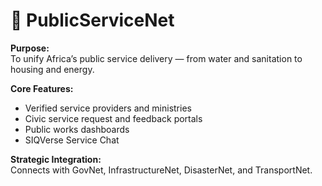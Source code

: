 # 🧰 PublicServiceNet

**Purpose:**  
To unify Africa’s public service delivery — from water and sanitation to housing and energy.

**Core Features:**
- Verified service providers and ministries
- Civic service request and feedback portals
- Public works dashboards
- SIQVerse Service Chat

**Strategic Integration:**  
Connects with GovNet, InfrastructureNet, DisasterNet, and TransportNet.
